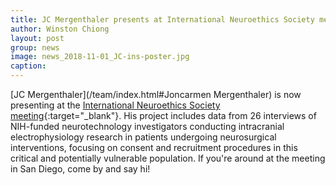 ```yaml
---
title: JC Mergenthaler presents at International Neuroethics Society meeting 2018 in San Diego
author: Winston Chiong
layout: post
group: news
image: news_2018-11-01_JC-ins-poster.jpg
caption: 
---
```

[JC Mergenthaler](/team/index.html#Joncarmen Mergenthaler) is now presenting at the [International Neuroethics Society meeting](https://www.neuroethicssociety.org/meeting-program){:target="_blank"}. 
His project includes data from 26 interviews of NIH-funded neurotechnology investigators conducting intracranial 
electrophysiology research in patients undergoing neurosurgical interventions, focusing on consent and recruitment 
procedures in this critical and potentially vulnerable population. If you're around at the meeting in San Diego, 
come by and say hi!
